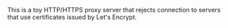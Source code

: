 This is a toy HTTP/HTTPS proxy server that rejects connection to servers that use certificates issued by Let's Encrypt.
